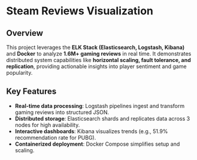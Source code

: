 # Steam Reviews Visualization

## Overview  
This project leverages the **ELK Stack (Elasticsearch, Logstash, Kibana)** and **Docker** to analyze **1.6M+ gaming reviews** in real time. It demonstrates distributed system capabilities like **horizontal scaling, fault tolerance, and replication**, providing actionable insights into player sentiment and game popularity.  

## Key Features  
- **Real-time data processing**: Logstash pipelines ingest and transform gaming reviews into structured JSON.  
- **Distributed storage**: Elasticsearch shards and replicates data across 3 nodes for high availability.  
- **Interactive dashboards**: Kibana visualizes trends (e.g., 51.9% recommendation rate for PUBG).  
- **Containerized deployment**: Docker Compose simplifies setup and scaling.  
